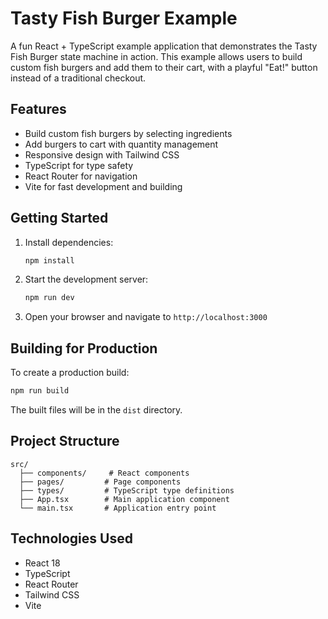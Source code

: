 # Tasty Fish Burger Example

A fun React + TypeScript example application that demonstrates the Tasty Fish Burger state machine in action. This example allows users to build custom fish burgers and add them to their cart, with a playful "Eat!" button instead of a traditional checkout.

## Features

- Build custom fish burgers by selecting ingredients
- Add burgers to cart with quantity management
- Responsive design with Tailwind CSS
- TypeScript for type safety
- React Router for navigation
- Vite for fast development and building

## Getting Started

1. Install dependencies:
   ```bash
   npm install
   ```

2. Start the development server:
   ```bash
   npm run dev
   ```

3. Open your browser and navigate to `http://localhost:3000`

## Building for Production

To create a production build:

```bash
npm run build
```

The built files will be in the `dist` directory.

## Project Structure

```
src/
  ├── components/     # React components
  ├── pages/         # Page components
  ├── types/         # TypeScript type definitions
  ├── App.tsx        # Main application component
  └── main.tsx       # Application entry point
```

## Technologies Used

- React 18
- TypeScript
- React Router
- Tailwind CSS
- Vite 
